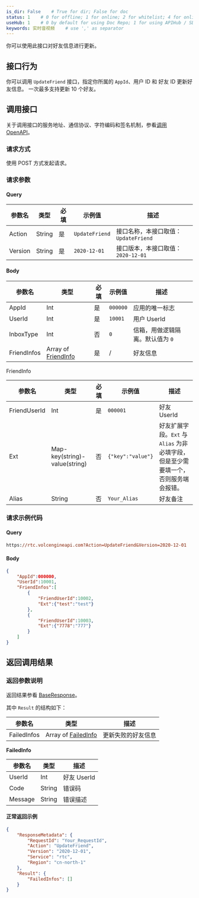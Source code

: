 ```yaml
---
is_dir: False    # True for dir; False for doc
status: 1    # 0 for offline; 1 for online; 2 for whitelist; 4 for online but hidden in TOC
useHub: 1    # 0 by default for using Doc Repo; 1 for using APIHub / SDKHub.
keywords: 实时音视频    # use ',' as separator
---
```


你可以使用此接口对好友信息进行更新。
## 接口行为

你可以调用 `UpdateFriend` 接口，指定你所属的 `AppId`、用户 ID 和 好友 ID 更新好友信息。 一次最多支持更新 10 个好友。

## 调用接口

关于调用接口的服务地址、通信协议、字符编码和签名机制，参看[调用 OpenAPI](412251)。

### 请求方式

使用 POST 方式发起请求。

### 请求参数

#### Query

| 参数名 | 类型 | 必填 | 示例值 | 描述 |
| --- | --- | --- | --- | --- |
| Action | String | 是 | `UpdateFriend` | 接口名称，本接口取值：`UpdateFriend` |
| Version | String | 是 | `2020-12-01` | 接口版本，本接口取值：`2020-12-01` |

#### Body

| 参数名 | 类型 | 必填 | 示例值 | 描述 |
| --- | --- | --- | --- | --- |
| AppId | Int | 是 | `000000` | 应用的唯一标志 |
| UserId | Int | 是 | `10001` | 用户 UserId |
| InboxType | Int | 否 | `0` | 信箱，用做逻辑隔离。默认值为 `0` |
| FriendInfos | Array of [FriendInfo](#friendinfo) | 是 | / | 好友信息 |
<span id="friendinfo"></span> FriendInfo

| 参数名 | 类型 | 必填 | 示例值 | 描述 |
| --- | --- | --- | --- | --- |
| FriendUserId | Int | 是 | `000001` | 好友 UserId |
| Ext | Map-key(string)-value(string) | 否 | `{"key":"value"}` | 好友扩展字段。`Ext` 与 `Alias` 为非必填字段，但是至少需要填一个，否则服务端会报错。|
| Alias | String | 否 | `Your_Alias` | 好友备注 |

### 请求示例代码

#### Query

```postscript
https://rtc.volcengineapi.com?Action=UpdateFriend&Version=2020-12-01
```

#### Body

```json
{
    "AppId":000000,
    "UserId":10001,
    "FriendInfos":[
        {
            "FriendUserId":10002,
            "Ext":{"test":"test"}
        },
        {
            "FriendUserId":10003,
            "Ext":{"7778":"777"}
        }
    ]
}
```

## 返回调用结果

### 返回参数说明

返回结果参看 [BaseResponse](192711#baseresponse)。

其中 `Result` 的结构如下：

| 参数名 | 类型 | 描述 |
| --- | --- | --- |
| FailedInfos | Array of [FailedInfo](#failedinfo) | 更新失败的好友信息 |

<span id="failedinfo"></span>**FailedInfo**
	
| 参数名 | 类型 | 描述 |
| --- | --- | --- |
| UserId | Int | 好友 UserId |
| Code | String | 错误码 |
| Message | String | 错误描述 |

#### 正常返回示例

```json
{
    "ResponseMetadata": {
        "RequestId": "Your_RequestId",
        "Action": "UpdateFriend",
        "Version": "2020-12-01",
        "Service": "rtc",
        "Region": "cn-north-1"
    },
    "Result": {
        "FailedInfos": []
    }
}
```
